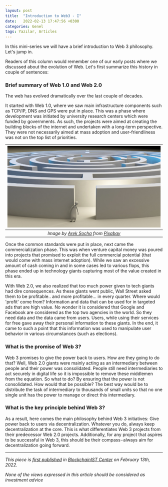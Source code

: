 ```yaml
---
layout: post
title:  "Introduction to Web3 - I"
date:   2022-02-13 17:47:56 +0300
categories: Genel
tags: Yazılar, Articles
---
```


In this mini-series we will have a brief introduction to Web 3 philosophy. Let's jump in. 

Readers of this column would remember one of our early posts where we discussed about the evolution of Web. Let's first summarize this history in couple of sentences: 

### Brief summary of Web 1.0 and Web 2.0

The web has evolved dramatically over the last couple of decades. 

It started with Web 1.0, where we saw main infrastructure components such as TCP/IP, DNS and GPS were put in place. This was a phase where development was initiated by university research centers which were funded by governments. As such, the projects were aimed at creating the building blocks of the internet and undertaken with a long-term perspective. They were not necessarily aimed at mass adoption and user-friendliness was not on the top list of priorities. 

| ![maze](/assets/maze-1804499_800.jpg)|
|:--:| 
| *Image by [Arek Socha](https://pixabay.com/users/qimono-1962238/) from [Pixabay](https://pixabay.com/)*|

Once the common standards were put in place, next came the commercialization phase. This was when venture capital money was poured into projects that promised to exploit the full commercial potential (that would come with mass internet adoption). While we saw an excessive amount of cash coming in and in some cases led to various flops, this phase ended up in technology giants capturing most of the value created in this era.

With Web 2.0, we also realized that too much power given to tech giants had dire consequences. As these giants went public, Wall Street asked them to be profitable.. and more profitable… in every quarter. Where would 'profit' come from? Information and data that can be used for in targeted ads that are high value. No wonder it is considered that Google and Facebook are considered as the top two agencies in the world. So they need data and the data came from users. Users, while using their services for free gave away their personal information to these giants. In the end, it came to such a point that this information was used to manipulate user behavior in various circumstances (such as elections).

### What is the promise of Web 3?

Web 3 promises to give the power back to users. How are they going to do that? Well, Web 2.0 giants were mainly acting as an intermediary between people and their power was consolidated. People still need intermediaries to act securely in digital life so it is impossible to remove these middlemen from the equation. So what to do? By ensuring that the power is not consolidated. How would that be possible? The best way would be to distribute the task of intermediary to thousands of small units so that no one single unit has the power to manage or direct this intermediary.

### What is the key principle behind Web 3?

As a result, here comes the main philosophy behind Web 3 initiatives: Give power back to users via decentralization. Whatever you do, always keep decentralization at the core. This is what differentiates Web 3 projects from their predecessor Web 2.0 projects. Additionally, for any project that aspires to be successful in Web 3, this should be their compass - always aim for decentralization going forward.


---
*This piece is [first published](https://medium.com/bcistcenter/introduction-to-web-3-i-da8be4a6606b) in [BlockchainIST Center](https://medium.com/blockchainist-center) on February 13th, 2022.*

*None of the views expressed in this article should be considered as investment advice*
